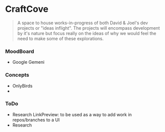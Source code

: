 # CraftCove
> A space to house works-in-progress of both David & Joel's dev projects or "ideas inflight". The projects will encompass development by it's nature but focus really on the ideas of why we would feel the need to make some of these explorations.
>

### MoodBoard
- Google Gemeni 

### Concepts
- OnlyBirds
- 

### ToDo
- Research LinkPreview: to be used as a way to add work in repos/branches to a UI
- Research
